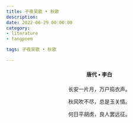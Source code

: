 ```yaml
---
title: 子夜吴歌 • 秋歌
description:
date: 2022-06-29 00:00:00
category:
- literature
- tangpoem

tags: 子夜吴歌 • 秋歌

---
```


<div id="poem-author">
唐代 • 李白
</div>
<div id="poem-body">
<p class="poem-paragraph">长安一片月，万户捣衣声。</p>
<p class="poem-paragraph">秋风吹不尽，总是玉关情。</p>
<p class="poem-paragraph">何日平胡虏，良人罢远征。</p>

</div>

<style>

#poem-author {
    width: 100%;
    text-align: center;
    margin: 20px 0;
    font-weight: bold;
}
#poem-body {
    width: 100%;
    text-align: center;
}
.poem-paragraph {
    font-family: "仿宋"
}

</style>